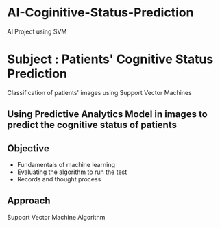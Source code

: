 # AI-Coginitive-Status-Prediction
AI Project using SVM

# Subject : Patients' Cognitive Status Prediction
Classification of patients' images using Support Vector Machines

## Using Predictive Analytics Model in images to predict the cognitive status of patients

## Objective
- Fundamentals of machine learning
- Evaluating the algorithm to run the test
- Records and thought process

## Approach
Support Vector Machine Algorithm
